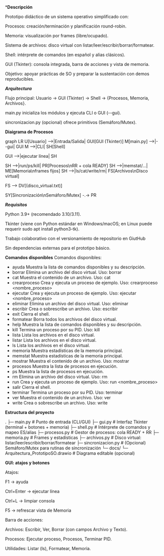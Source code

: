 ***Descripción**

Prototipo didáctico de un sistema operativo simplificado con:

Procesos: creación/terminación y planificación round-robin.

Memoria: visualización por frames (libre/ocupado).

Sistema de archivos: disco virtual con listar/leer/escribir/borrar/formatear.

Shell: intérprete de comandos (en español y alias clásicos).

GUI (Tkinter): consola integrada, barra de acciones y vista de memoria.

Objetivo: apoyar prácticas de SO y preparar la sustentación con demos reproducibles.


***Arquitectura***

Flujo principal: Usuario → GUI (Tkinter) → Shell → {Procesos, Memoria, Archivos}.

main.py inicializa los módulos y ejecuta CLI o GUI (--gui).

sincronizacion.py (opcional) ofrece primitivos (Semáforo/Mutex).


**Diaigrama de Procesos**

graph LR
  U[Usuario] -->|Entrada/Salida| GUI[GUI (Tkinter)]
  M[main.py] -->|--gui| GUI
  M -->|CLI| SH[Shell]

  GUI -->|ejecutar línea| SH

  SH -->|run/ps/kill| PR[Procesos\nRR + cola READY]
  SH -->|memstat/...| ME[Memoria\nframes fijos]
  SH -->|ls/cat/write/rm| FS[Archivos\nDisco virtual]

  FS --> DV[(disco_virtual.txt)]

  SY[Sincronización\nSemáforo/Mutex] -.-> PR



***Requisitos***

Python 3.9+ (recomendado 3.10/3.11).

Tkinter (viene con Python estándar en Windows/macOS; en Linux puede requerir sudo apt install python3-tk).

Trabajo colaborativo con el versionamiento de repositorio en GiutHub 

Sin dependencias externas para el prototipo básico.


**Comandos disponibles**
Comandos disponibles:
 - ayuda       Muestra la lista de comandos disponibles y su descripción.
 - borrar      Elimina un archivo del disco virtual. Uso: borrar <archivo>
 - cat         Muestra el contenido de un archivo. Uso: cat <archivo>
 - crearproceso Crea y ejecuta un proceso de ejemplo. Uso: crearproceso <nombre_proceso>
 - ejecutar    Crea y ejecuta un proceso de ejemplo. Uso: ejecutar <nombre_proceso>
 - eliminar    Elimina un archivo del disco virtual. Uso: eliminar <archivo>
 - escribir    Crea o sobrescribe un archivo. Uso: escribir <archivo> <contenido>
 - exit        Cierra el shell.
 - formatear   Borra todos los archivos del disco virtual.
 - help        Muestra la lista de comandos disponibles y su descripción.
 - kill        Termina un proceso por su PID. Uso: kill <pid>
 - lista       Lista los archivos en el disco virtual.
 - listar      Lista los archivos en el disco virtual.
 - ls          Lista los archivos en el disco virtual.
 - memoria     Muestra estadísticas de la memoria principal.
 - memstat     Muestra estadísticas de la memoria principal.
 - mostrar     Muestra el contenido de un archivo. Uso: mostrar <archivo>
 - procesos    Muestra la lista de procesos en ejecución.
 - ps          Muestra la lista de procesos en ejecución.
 - rm          Elimina un archivo del disco virtual. Uso: rm <archivo>
 - run         Crea y ejecuta un proceso de ejemplo. Uso: run <nombre_proceso>
 - salir       Cierra el shell.
 - terminar    Termina un proceso por su PID. Uso: terminar <pid>
 - ver         Muestra el contenido de un archivo. Uso: ver <archivo>
 - write       Crea o sobrescribe un archivo. Uso: write <archivo> <contenido>

**Estructura del proyecto**

.
├─ main.py                # Punto de entrada (CLI/GUI)
├─ gui.py                 # Interfaz Tkinter (terminal + botones + memoria)
├─ shell.py               # Intérprete de comandos y mapeo ES/alias
├─ procesos.py            # Gestor de procesos: cola READY + RR
├─ memoria.py             # Frames y estadísticas
├─ archivos.py            # Disco virtual: listar/leer/escribir/borrar/formatear
├─ sincronizacion.py      # (Opcional) Semáforo/Mutex para rutinas de sincronización
└─ docs/
   └─ Arquitectura_PrototipoSO.drawio  # Diagrama editable (opcional)


**GUI: atajos y botones**

Atajos:

F1 → ayuda

Ctrl+Enter → ejecutar línea

Ctrl+L → limpiar consola

F5 → refrescar vista de Memoria

Barra de acciones:

Archivos: Escribir, Ver, Borrar (con campos Archivo y Texto).

Procesos: Ejecutar proceso, Procesos, Terminar PID.

Utilidades: Listar (ls), Formatear, Memoria.

